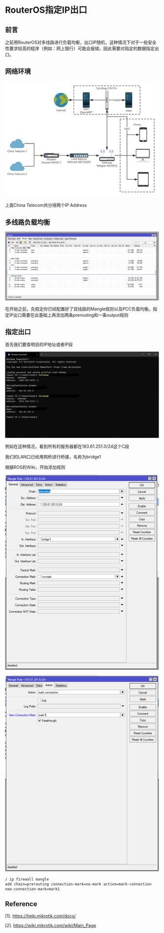 # RouterOS指定IP出口

## 前言

之前用RouterOS对多线路进行负载均衡，出口IP随机，这种情况下对于一些安全性要求较高的程序（例如：网上银行）可能会报错，因此需要对指定的数据指定出口。

## 网络环境



![Network](assets/Network.png)

上面China Telecom共分得两个IP Address

## 多线路负载均衡

![image-20200428160409052](assets/image-20200428160409052.png)

在开始之前，先假定你已经配置好了双线路的Mangle规则以及PCC负载均衡。指定IP出口需要在此基础上再添加两条prerouting和一条output规则

## 指定出口

首先我们要查明目的IP地址或者IP段

![image-20200428161426388](assets/image-20200428161426388.png)

例如在这种情况，看到所有的服务器都在183.61.251.0/24这个C段

我们的LAN口已经用网桥进行桥接，名称为bridge1

根据ROS的Wiki，开始添加规则

![image-20200428161712939](assets/image-20200428161712939.png)

![image-20200428161741815](assets/image-20200428161741815.png)

```shell
/ ip firewall mangle
add chain=prerouting connection-mark=no-mark action=mark-connection new-connection-mark=mark1
```



## Reference

[1]. https://help.mikrotik.com/docs/

[2]. https://wiki.mikrotik.com/wiki/Main_Page